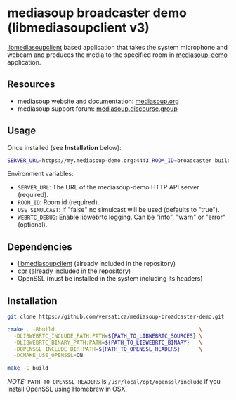 # mediasoup broadcaster demo (libmediasoupclient v3)

[libmediasoupclient][libmediasoupclient] based application that takes the system microphone and webcam and produces the media to the specified room in [mediasoup-demo][mediasoup-demo] application.


## Resources

* mediasoup website and documentation: [mediasoup.org](https://mediasoup.org)
* mediasoup support forum: [mediasoup.discourse.group](https://mediasoup.discourse.group)


## Usage

Once installed (see **Installation** below):

```bash
SERVER_URL=https://my.mediasoup-demo.org:4443 ROOM_ID=broadcaster build/broadcaster
```

Environment variables:

* `SERVER_URL`: The URL of the mediasoup-demo HTTP API server (required).
* `ROOM_ID`: Room id (required).
* `USE_SIMULCAST`: If "false" no simulcast will be used (defaults to "true").
* `WEBRTC_DEBUG`: Enable libwebrtc logging. Can be "info", "warn" or "error" (optional).

## Dependencies

* [libmediasoupclient][libmediasoupclient] (already included in the repository)
* [cpr][cpr] (already included in the repository)
* OpenSSL (must be installed in the system including its headers)


## Installation

```bash
git clone https://github.com/versatica/mediasoup-broadcaster-demo.git

cmake . -Bbuild                                              \
  -DLIBWEBRTC_INCLUDE_PATH:PATH=${PATH_TO_LIBWEBRTC_SOURCES} \
  -DLIBWEBRTC_BINARY_PATH:PATH=${PATH_TO_LIBWEBRTC_BINARY}   \
  -DOPENSSL_INCLUDE_DIR:PATH=${PATH_TO_OPENSSL_HEADERS}      \
  -DCMAKE_USE_OPENSSL=ON

make -C build
```

*NOTE:* `PATH_TO_OPENSSL_HEADERS` is `/usr/local/opt/openssl/include` if you install OpenSSL using Homebrew in OSX.




[mediasoup-demo]: https://github.com/versatica/libmediasoupclient
[libmediasoupclient]: https://github.com/versatica/libmediasoupclient
[cpr]: https://github.com/whoshuu/cpr
